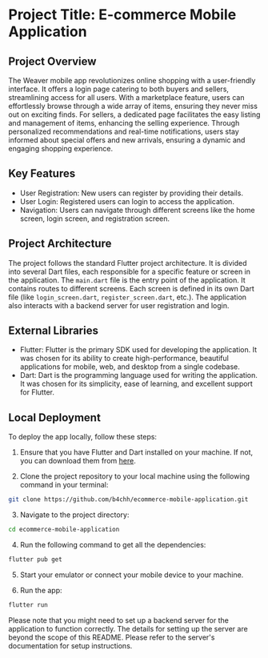 # Project Title: E-commerce Mobile Application

## Project Overview

The Weaver mobile app revolutionizes online shopping with a user-friendly interface. It offers a login page catering to both buyers and sellers, streamlining access for all users.  With a marketplace feature, users can effortlessly browse through a wide array of items, ensuring they never miss out on exciting finds. For sellers, a dedicated page facilitates the easy listing and management of items, enhancing the selling experience. Through personalized recommendations and real-time notifications, users stay informed about special offers and new arrivals, ensuring a dynamic and engaging shopping experience.

## Key Features

- User Registration: New users can register by providing their details.
- User Login: Registered users can login to access the application.
- Navigation: Users can navigate through different screens like the home screen, login screen, and registration screen.

## Project Architecture

The project follows the standard Flutter project architecture. It is divided into several Dart files, each responsible for a specific feature or screen in the application. The `main.dart` file is the entry point of the application. It contains routes to different screens. Each screen is defined in its own Dart file (like `login_screen.dart`, `register_screen.dart`, etc.). The application also interacts with a backend server for user registration and login.

## External Libraries

- Flutter: Flutter is the primary SDK used for developing the application. It was chosen for its ability to create high-performance, beautiful applications for mobile, web, and desktop from a single codebase.
- Dart: Dart is the programming language used for writing the application. It was chosen for its simplicity, ease of learning, and excellent support for Flutter.

## Local Deployment

To deploy the app locally, follow these steps:

1. Ensure that you have Flutter and Dart installed on your machine. If not, you can download them from [here](https://flutter.dev/docs/get-started/install).

2. Clone the project repository to your local machine using the following command in your terminal:

```bash
git clone https://github.com/b4chh/ecommerce-mobile-application.git
```

3. Navigate to the project directory:

```bash
cd ecommerce-mobile-application
```

4. Run the following command to get all the dependencies:

```bash
flutter pub get
```

5. Start your emulator or connect your mobile device to your machine.

6. Run the app:

```bash
flutter run
```

Please note that you might need to set up a backend server for the application to function correctly. The details for setting up the server are beyond the scope of this README. Please refer to the server's documentation for setup instructions.
